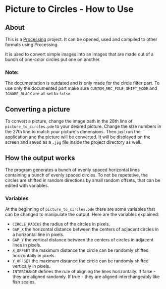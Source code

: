 # Picture to Circles - How to Use

## About

This is a [Processing](https://processing.org) project. It can be opened, used and compiled to other formats using Processing.

It is used to convert simple images into an images that are made out of a bunch of one-color circles put one on another.

### Note: 
The documentation is outdated and is only made for the circle filter part. To use only the documented part make sure `CUSTOM_SRC_FILE`, `SHIFT_MODE` and `IGNORE_BLACK` are all set to `false`.

## Converting a picture

To convert a picture, change the image path in the 28th line of `picture_to_circles.pde` to your desired picture. Change the size numbers in the 27th line to match your picture's dimensions. Then just run the application and the picture will be converted. It will be displayed on the screen and saved as a `.jpg` file inside the project directory as well.

## How the output works

The program generates a bunch of evenly spaced horizontal lines containing a bunch of evenly spaced circles. To not be repetetive, the circles are shifted in random directions by small random offsets, that can be edited with variables.

### Variables

At the beginning of `picture_to_circles.pde` there are some variables that can be changed to manipulate the output. Here are the variables explained:

- `CIRCLE_RADIUS` the radius of the circles in pixels.
- `GAP_X` the horizontal distance between the centers of adjacent circles in a horizontal line in pixels.
- `GAP_Y` the vertical distance between the centers of circles in adjacent lines in pixels.
- `X_OFFSET` the maximum distance the circle can be randomly shifted horizontally in pixels.
- `Y_OFFSET` the maximum distance the circle can be randomly shifted vertically in pixels.
- `INTERCHANGE` defines the rule of aligning the lines horizontally. If false - they are aligned randomly. If true - they are aligned interchangeably like fish scales.
